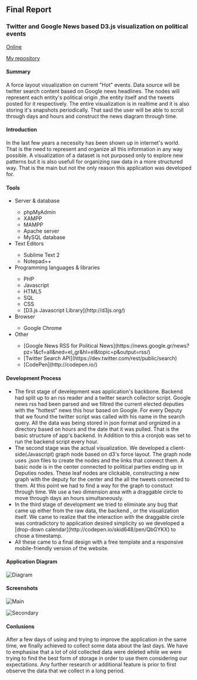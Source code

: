 
<h2>Final Report</h2>


<h3>Twitter and Google News based D3.js visualization on political events</h3>

[Online](http://83.212.97.224:8080/nodenews/frontend/)


[My repository](https://github.com/skid648/Twitter-and-google-news-based-visualization)

<h4>Summary</h4>

A force layout visualization on current "Hot" events. Data source will be twitter search content based on Google news headlines.
The nodes will represent each entity's political origin ,the entity itself and the tweets posted for it respectively. The entire 
visualization is in realtime and it is also storing it's snapshots periodically. That said the user will be able to scroll through days and hours and construct the news diagram through time.


<h4>Introduction</h4>

In the last few years a necessity has been shown up in internet's world. That is the need to represent and organize all this information in any way possible. A visualization of a dataset is not purposed only to explore new patterns but it is also usefull for organizing raw data in a more structured way. That is the main but not the only reason this application was developed for.

<h4>Tools</h4>
<ul>
<li>Server & database</li>
  <ul>
  <li>phpMyAdmin</li>
  <li>XAMPP</li> 
  <li>MAMPP</li>
  <li>Apache server</li>
  <li>MySQL database</li>
  </ul>
<li>Text Editors</li>
<ul>
  <li>Sublime Text 2 </li>
  <li>Notepad++</li>
  </ul>
<li>Programming languages & libraries</li>
<ul>
  <li>PHP</li>
  <li>Javascript</li>
  <li>HTML5</li>
  <li>SQL  </li>
  <li>CSS</li>
  <li>[D3.js Javascript Library](http://d3js.org/)</li>
  </ul>
<li>Browser</li>
<ul>
  <li>Google Chrome</li>
  </ul>
<li>Other</li>
<ul>
<li>[Google News RSS for Political News](https://news.google.gr/news?pz=1&cf=all&ned=el_gr&hl=el&topic=p&output=rss/)</li> 
<li>[Twitter Search API](https://dev.twitter.com/rest/public/search)</li>
<li>[CodePen](http://codepen.io/)</li>
  </ul>
</ul>

<h4>Development Process </h4>
<ul>
<li>The first stage of develepment was application's backbone. Backend had split up to an rss reader and a twitter search collector script. Google news rss had been parsed and we filtred the current elected deputies with the "hottest" news this hour based on Google. For every Deputy that we found the twitter script was called with his name in the search query. All the data was being stored in json format and orgnized in a directory based on hours and the date that it was pulled.
That is the basic structure of app's backend. In Addition to this a cronjob was set to run the backend script every hour.</li>

<li>The second stage was the actual visualization. We developed a client-side(Javascript) graph node based on d3's force layout. The graph node uses .json files to create the nodes and the links that connect them. A basic node is in the center connected to political parties ending up in Deputies nodes. These leaf nodes are clickable, constructing a new graph with the deputy for the center and the all the tweets connected to them. At this point we had to find a way for the graph to constuct through time. We use a two dimension area with a draggable circle to move through days an hours simultaneously.</li>

<li>In the third stage of development we tried to eliminate any bug that came up either from the raw data, the backend , or the visualization itself. We came to realize that the interaction with the draggable circle was contradictory to application desired simplicity so we developed a [drop-down calendar](http://codepen.io/skid648/pen/QbGYKX) to chose a timestamp.</li>

<li>All these came to a final design with a free template and a responsive mobile-friendly version of the website.</li>
</ul>
<h4>Application Diagram</h4>

![Diagram](https://raw.githubusercontent.com/courses-ionio/sw/master/projects_2015/P2011012-P2011022/imgs/diagram.png)

<h4>Screenshots</h4>

![Main](https://raw.githubusercontent.com/courses-ionio/sw/master/projects_2015/P2011012-P2011022/imgs/screenshot1.png)

![Secondary](https://raw.githubusercontent.com/courses-ionio/sw/master/projects_2015/P2011012-P2011022/imgs/Screenshot2.png)

<h4>Conlusions</h4>

After a few days of using and trying to improve the application in the same time, we finally achieved to collect some data about the last days.
We have to emphasise that a lot of old collected data were deleted while we were trying to find the best form of storage in order to use them considering our expectations. Any further research or additional feature is prior to first observe the data that we collect in a long period.

